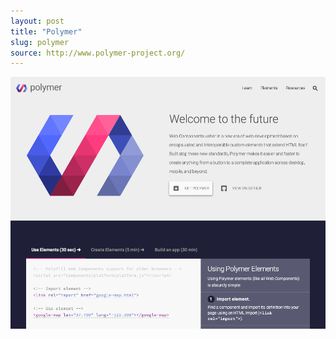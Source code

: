 ```yaml
---
layout: post
title: "Polymer"
slug: polymer
source: http://www.polymer-project.org/
---
```


<img src="/screenshots/polymer.png">
